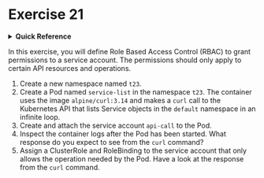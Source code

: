 # Exercise 21

<details>
<summary><b>Quick Reference</b></summary>
<p>

* Namespace: `t23`<br>
* Documentation: [Using RBAC Authorization](https://kubernetes.io/docs/reference/access-authn-authz/rbac/), [Configure Service Accounts for Pods](https://kubernetes.io/docs/tasks/configure-pod-container/configure-service-account/)

</p>
</details>

In this exercise, you will define Role Based Access Control (RBAC) to grant permissions to a service account. The permissions should only apply to certain API resources and operations.


1. Create a new namespace named `t23`.
2. Create a Pod named `service-list` in the namespace `t23`. The container uses the image `alpine/curl:3.14` and makes a `curl` call to the Kubernetes API that lists Service objects in the `default` namespace in an infinite loop.
3. Create and attach the service account `api-call` to the Pod.
4. Inspect the container logs after the Pod has been started. What response do you expect to see from the `curl` command?
5. Assign a ClusterRole and RoleBinding to the service account that only allows the operation needed by the Pod. Have a look at the response from the `curl` command.
